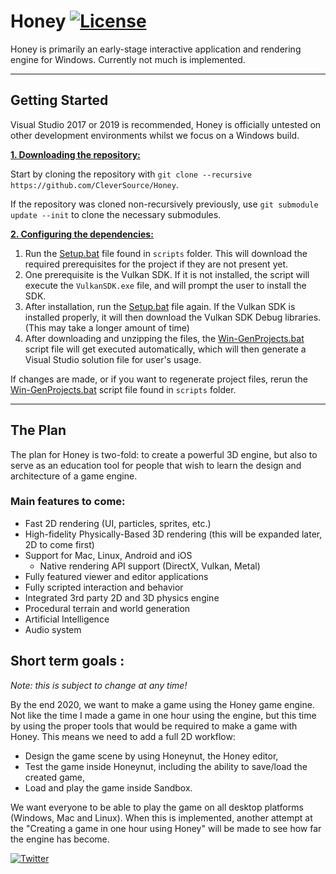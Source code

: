 # Honey [![License](https://img.shields.io/github/license/CleverSource/Honey.svg)](https://github.com/CleverSource/Honey/blob/master/LICENSE)

Honey is primarily an early-stage interactive application and rendering engine for Windows. Currently not much is implemented.

***

## Getting Started
Visual Studio 2017 or 2019 is recommended, Honey is officially untested on other development environments whilst we focus on a Windows build.

<ins>**1. Downloading the repository:**</ins>

Start by cloning the repository with `git clone --recursive https://github.com/CleverSource/Honey`.

If the repository was cloned non-recursively previously, use `git submodule update --init` to clone the necessary submodules.

<ins>**2. Configuring the dependencies:**</ins>

1. Run the [Setup.bat](https://github.com/CleverSource/Honey/blob/master/scripts/Setup.bat) file found in `scripts` folder. This will download the required prerequisites for the project if they are not present yet.
2. One prerequisite is the Vulkan SDK. If it is not installed, the script will execute the `VulkanSDK.exe` file, and will prompt the user to install the SDK.
3. After installation, run the [Setup.bat](https://github.com/CleverSource/Honey/blob/master/scripts/Setup.bat) file again. If the Vulkan SDK is installed properly, it will then download the Vulkan SDK Debug libraries. (This may take a longer amount of time)
4. After downloading and unzipping the files, the [Win-GenProjects.bat](https://github.com/CleverSource/Honey/blob/master/scripts/Win-GenProjects.bat) script file will get executed automatically, which will then generate a Visual Studio solution file for user's usage.

If changes are made, or if you want to regenerate project files, rerun the [Win-GenProjects.bat](https://github.com/CleverSource/Honey/blob/master/scripts/Win-GenProjects.bat) script file found in `scripts` folder.

***

## The Plan
The plan for Honey is two-fold: to create a powerful 3D engine, but also to serve as an education tool for people that wish to learn the design and architecture of a game engine.

### Main features to come:
- Fast 2D rendering (UI, particles, sprites, etc.)
- High-fidelity Physically-Based 3D rendering (this will be expanded later, 2D to come first)
- Support for Mac, Linux, Android and iOS
	- Native rendering API support (DirectX, Vulkan, Metal)
- Fully featured viewer and editor applications
- Fully scripted interaction and behavior
- Integrated 3rd party 2D and 3D physics engine
- Procedural terrain and world generation
- Artificial Intelligence
- Audio system




## Short term goals :
*Note: this is subject to change at any time!*

By the end 2020, we want to make a game using the Honey game engine. Not like the time I made a game in one hour using the engine, but this time by using the proper tools that would be required to make a game with Honey. This means we need to add a full 2D workflow:

- Design the game scene by using Honeynut, the Honey editor,
- Test the game inside Honeynut, including the ability to save/load the created game,
- Load and play the game inside Sandbox.

We want everyone to be able to play the game on all desktop platforms (Windows, Mac and Linux). When this is implemented, another attempt at the "Creating a game in one hour using Honey" will be made to see how far the engine has become.

[![Twitter](https://img.shields.io/badge/%40RyanAlsoClever--blue.svg?style=social&logo=Twitter)](https://twitter.com/RyanAlsoClever)
